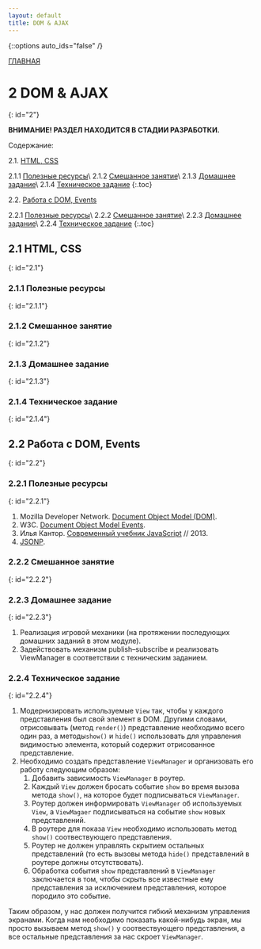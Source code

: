 ```yaml
---
layout: default
title: DOM & AJAX
---
```


{::options auto_ids="false" /}

[ГЛАВНАЯ](/)

# 2 DOM & AJAX
{: id="2"}

**ВНИМАНИЕ! РАЗДЕЛ НАХОДИТСЯ В СТАДИИ РАЗРАБОТКИ.**

Содержание:

2.1. [HTML, CSS](#2.1)

2.1.1 [Полезные ресурсы](#2.1.1)\\
2.1.2 [Смешанное занятие](#2.1.2)\\
2.1.3 [Домашнее задание](#2.1.3)\\
2.1.4 [Техническое задание](#2.1.4)
{:.toc}

2.2. [Работа с DOM, Events](#2.2)

2.2.1 [Полезные ресурсы](#2.2.1)\\
2.2.2 [Смешанное занятие](#2.2.2)\\
2.2.3 [Домашнее задание](#2.2.3)\\
2.2.4 [Техническое задание](#2.2.4)
{:.toc}

## 2.1 HTML, CSS
{: id="2.1"}

### 2.1.1 Полезные ресурсы
{: id="2.1.1"}

### 2.1.2 Смешанное занятие
{: id="2.1.2"}

### 2.1.3 Домашнее задание
{: id="2.1.3"}

### 2.1.4 Техническое задание
{: id="2.1.4"}

## 2.2 Работа с DOM, Events
{: id="2.2"}

### 2.2.1 Полезные ресурсы
{: id="2.2.1"}

1. Mozilla Developer Network. [Document Object Model (DOM)](https://developer.mozilla.org/en/docs/DOM).
2. W3C. [Document Object Model Events](http://www.w3.org/TR/DOM-Level-2-Events/events.html).
3. Илья Кантор. [Современный учебник JavaScript](http://learn.javascript.ru) // 2013.
4. [JSONP](http://www.json-p.org).


### 2.2.2 Смешанное занятие
{: id="2.2.2"}

### 2.2.3 Домашнее задание
{: id="2.2.3"}

1. Реализация игровой механики (на протяжении последующих домашних заданий в этом модуле).
2. Задействовать механизм publish–subscribe и реализовать ViewManager в соответствии с техническим заданием.

### 2.2.4 Техническое задание
{: id="2.2.4"}

1. Модернизировать используемые `View` так, чтобы у каждого представления был свой элемент в DOM. Другими словами, отрисовывать (метод `render()`) представление необходимо всего один раз, а методы`show()` и `hide()` использовать для управления видимостью элемента, который содержит отрисованное представление.
2. Необходимо создать представление `ViewManager` и организовать его работу следующим образом:
    1. Добавить зависимость `ViewManager` в роутер.
    2. Каждый `View` должен бросать событие `show` во время вызова метода `show()`, на которое будет подписываться `ViewManager`.
    3. Роутер должен информировать `ViewManager` об используемых `View`, а `ViewMagaer` подписываться на событие `show` новых представлений.
    4. В роутере для показа `View` необходимо использовать метод `show()` соотвествующего представления.
    5. Роутер не должен управлять скрытием остальных представлений (то есть вызовы метода `hide()` представлений в роутере должны отсутствовать).
    6. Обработка события `show` представлений в `ViewManager` заключается в том, чтобы скрыть все известные ему представления за исключением представления, которое породило это событие.

Таким образом, у нас должен получится гибкий механизм управления экранами. Когда нам необходимо показать какой-нибудь экран, мы просто вызываем метод `show()` у соотвествующего представления, а все остальные представления за нас скроет `ViewManager`.

